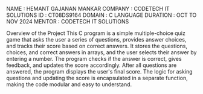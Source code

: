 NAME : HEMANT GAJANAN MANKAR
COMPANY : CODETECH IT SOLUTIONS
ID : CT08DS9164
DOMAIN : C LANGUAGE
DURATION : OCT TO NOV 2024
MENTOR : CODETECH IT SOLUTIONS

Overview of the Project
This C program is a simple multiple-choice quiz game that asks the user a series of questions, provides answer choices, and tracks their score based on correct answers. It stores the questions, choices, and correct answers in arrays, and the user selects their answer by entering a number. The program checks if the answer is correct, gives feedback, and updates the score accordingly. After all questions are answered, the program displays the user's final score. The logic for asking questions and updating the score is encapsulated in a separate function, making the code modular and easy to understand.

